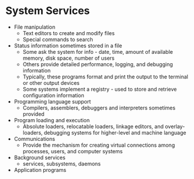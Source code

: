 # System Services

- File manipulation
	- Text editors to create and modify files
	- Special commands to search
- Status information sometimes stored in a file
	- Some ask the system for info - date, time, amount of available memory, disk space, number of users
	- Others provide detailed performance, logging, and debugging information
	- Typically, these programs format and print the output to the terminal or other output devices
	- Some systems implement a registry - used to store and retrieve configuration information
- Programming language support
	- Compilers, assemblers, debuggers and interpreters sometimes provided
- Program loading and execution
	- Absolute loaders, relocatable loaders, linkage editors, and overlay-loaders, debugging systems for higher-level and machine language
- Communications
	- Provide the mechanism for creating virtual connections among processes, users, and computer systems
- Background services
	- services, subsystems, daemons
- Application programs
